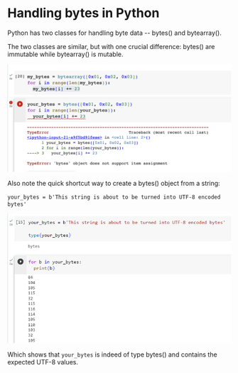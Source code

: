# Handling bytes in Python

Python has two classes for handling byte data -- bytes() and bytearray().

The two classes are similar, but with one crucial difference: bytes() are immutable while bytearray() is mutable.

![image of immutable bytes() type](pythonbytesimmut.png)

Also note the quick shortcut way to create a bytes() object from a string:

```
your_bytes = b'This string is about to be turned into UTF-8 encoded bytes'
```

![bstring encoded string literal](bstring.png)

Which shows that ```your_bytes``` is indeed of type bytes() and contains the expected UTF-8 values.
